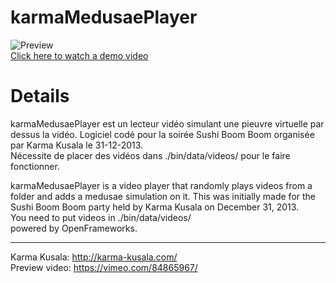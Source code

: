 karmaMedusaePlayer
==================
![Preview](http://b.vimeocdn.com/ts/461/890/461890450_640.jpg)  
[Click here to watch a demo video](https://vimeo.com/84865967/)

Details
=======

karmaMedusaePlayer est un lecteur vidéo simulant une pieuvre virtuelle par dessus la vidéo. Logiciel codé pour la soirée Sushi Boom Boom organisée par Karma Kusala le 31-12-2013.  
Nécessite de placer des vidéos dans ./bin/data/videos/ pour le faire fonctionner.


karmaMedusaePlayer is a video player that randomly plays videos from a folder and adds a medusae simulation on it.
This was initially made for the Sushi Boom Boom party held by Karma Kusala on December 31, 2013.  
You need to put videos in ./bin/data/videos/  
powered by OpenFrameworks.

- - - -

Karma Kusala: http://karma-kusala.com/  
Preview video: https://vimeo.com/84865967/